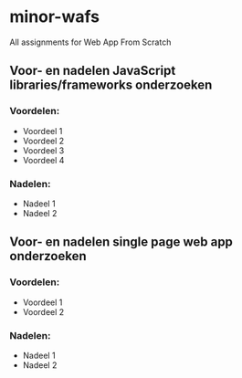 # minor-wafs
All assignments for Web App From Scratch

## Voor- en nadelen JavaScript libraries/frameworks onderzoeken

### Voordelen:
- Voordeel 1
- Voordeel 2
- Voordeel 3
- Voordeel 4

### Nadelen:
- Nadeel 1
- Nadeel 2

## Voor- en nadelen single page web app onderzoeken

### Voordelen:
- Voordeel 1
- Voordeel 2

### Nadelen:
- Nadeel 1
- Nadeel 2